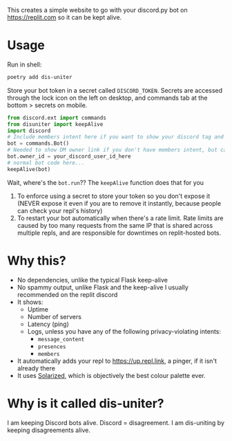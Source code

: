 This creates a simple website to go with your discord.py bot on https://replit.com so it can be kept alive.
# Usage
Run in shell:
```bash
poetry add dis-uniter
```
Store your bot token in a secret called `DISCORD_TOKEN`. Secrets are accessed through the lock icon on the left on desktop, and commands tab at the bottom > secrets on mobile.
```py
from discord.ext import commands
from disuniter import keepAlive
import discord
# Include members intent here if you want to show your discord tag and profile picture, but that will disable the logging to protect users' privacy
bot = commands.Bot()
# Needed to show DM owner link if you don't have members intent, but can be omitted if you don't want to show your DM link anyways
bot.owner_id = your_discord_user_id_here
# normal bot code here...
keepAlive(bot)
```
Wait, where's the `bot.run`?? The `keepAlive` function does that for you
1) To enforce using a secret to store your token so you don't expose it (NEVER expose it even if you are to remove it instantly, because people can check your repl's history)
2) To restart your bot automatically when there's a rate limit. Rate limits are caused by too many requests from the same IP that is shared across multiple repls, and are responsible for downtimes on replit-hosted bots.

# Why this?
- No dependencies, unlike the typical Flask keep-alive
- No spammy output, unlike Flask and the keep-alive I usually recommended on the replit discord
- It shows:
	- Uptime
	- Number of servers
	- Latency (ping)
	- Logs, unless you have any of the following privacy-violating intents:
		- `message_content`
		- `presences`
		- `members`
- It automatically adds your repl to https://up.repl.link, a pinger, if it isn't already there
- It uses [Solarized](https://ethanschoonover.com/solarized/#features), which is objectively the best colour palette ever.
# Why is it called dis-uniter?
I am keeping Discord bots alive. Discord = disagreement. I am dis-uniting by keeping disagreements alive.